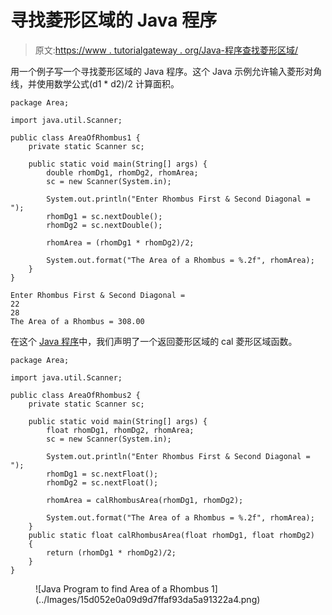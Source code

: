 # 寻找菱形区域的 Java 程序

> 原文:[https://www . tutorialgateway . org/Java-程序查找菱形区域/](https://www.tutorialgateway.org/java-program-to-find-area-of-a-rhombus/)

用一个例子写一个寻找菱形区域的 Java 程序。这个 Java 示例允许输入菱形对角线，并使用数学公式(d1 * d2)/2 计算面积。

```
package Area;

import java.util.Scanner;

public class AreaOfRhombus1 {
	private static Scanner sc;

	public static void main(String[] args) {
		double rhomDg1, rhomDg2, rhomArea;
		sc = new Scanner(System.in);

		System.out.println("Enter Rhombus First & Second Diagonal = ");
		rhomDg1 = sc.nextDouble();
		rhomDg2 = sc.nextDouble();

		rhomArea = (rhomDg1 * rhomDg2)/2; 

		System.out.format("The Area of a Rhombus = %.2f", rhomArea);
	}
}
```

```
Enter Rhombus First & Second Diagonal = 
22
28
The Area of a Rhombus = 308.00
```

在这个 [Java 程序](https://www.tutorialgateway.org/learn-java-programs/)中，我们声明了一个返回菱形区域的 cal 菱形区域函数。

```
package Area;

import java.util.Scanner;

public class AreaOfRhombus2 {
	private static Scanner sc;

	public static void main(String[] args) {
		float rhomDg1, rhomDg2, rhomArea;
		sc = new Scanner(System.in);	

		System.out.println("Enter Rhombus First & Second Diagonal = ");
		rhomDg1 = sc.nextFloat();
		rhomDg2 = sc.nextFloat();

		rhomArea = calRhombusArea(rhomDg1, rhomDg2);

		System.out.format("The Area of a Rhombus = %.2f", rhomArea);
	}
	public static float calRhombusArea(float rhomDg1, float rhomDg2)
	{
		return (rhomDg1 * rhomDg2)/2; 
	}
}
```

<figure class="wp-block-image size-large">![Java Program to find Area of a Rhombus 1](../Images/15d052e0a09d9d7ffaf93da5a91322a4.png)</figure>